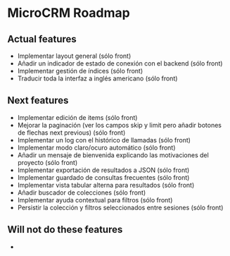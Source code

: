 # MicroCRM Roadmap

## Actual features

* Implementar layout general (sólo front)
* Añadir un indicador de estado de conexión con el backend (sólo front)
* Implementar gestión de índices (sólo front)
* Traducir toda la interfaz a inglés americano (sólo front)

## Next features

* Implementar edición de items (sólo front)
* Mejorar la paginación (ver los campos skip y limit pero añadir botones de flechas next previous) (sólo front)
* Implementar un log con el histórico de llamadas (sólo front)
* Implementar modo claro/ocuro automático (sólo front)
* Añadir un mensaje de bienvenida explicando las motivaciones del proyecto (sólo front)
* Implementar exportación de resultados a JSON (sólo front)
* Implementar guardado de consultas frecuentes (sólo front)
* Implementar vista tabular alterna para resultados (sólo front)
* Añadir buscador de colecciones (sólo front)
* Implementar ayuda contextual para filtros (sólo front)
* Persistir la colección y filtros seleccionados entre sesiones (sólo front)

## Will not do these features

* 
